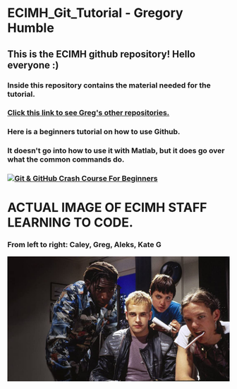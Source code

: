 # ECIMH_Git_Tutorial - Gregory Humble

## This is the ECIMH github repository! Hello everyone :)

### Inside this repository contains the material needed for the tutorial.

### [Click this link to see Greg's other repositories.](https://github.com/Gregory-Humble?tab=repositories "Greg's Repositories")

### Here is a beginners tutorial on how to use Github. 
### It doesn't go into how to use it with Matlab, but it does go over what the common commands do.
### [![Git & GitHub Crash Course For Beginners](http://img.youtube.com/vi/SWYqp7iY_Tc/0.jpg)](http://www.youtube.com/watch?v=SWYqp7iY_Tc)

# ACTUAL IMAGE OF ECIMH STAFF LEARNING TO CODE. 
### From left to right: Caley, Greg, Aleks, Kate G
![alt text](https://github.com/Gregory-Humble/ECIMH_Git_Tutorial/blob/master/hackers.jpg "ACTUAL IMAGE OF ECIMH STAFF LEARNING TO CODE. From left to right: Caley, Greg, Aleks, Kate G")